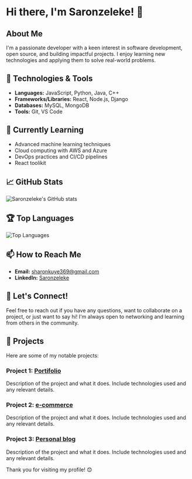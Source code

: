 # Hi there, I'm Saronzeleke! 👋

## About Me
I'm a passionate developer with a keen interest in software development, open source, and building impactful projects. I enjoy learning new technologies and applying them to solve real-world problems.

## 🔧 Technologies & Tools
- **Languages:** JavaScript, Python, Java, C++
- **Frameworks/Libraries:** React, Node.js, Django
- **Databases:** MySQL, MongoDB
- **Tools:** Git, VS Code

## 🌱 Currently Learning
- Advanced machine learning techniques
- Cloud computing with AWS and Azure
- DevOps practices and CI/CD pipelines
- React toolikit

## 📈 GitHub Stats
![Saronzeleke's GitHub stats](https://github-readme-stats.vercel.app/api?username=Saronzeleke&show_icons=true&theme=radical)

## 🏆 Top Languages
![Top Languages](https://github-readme-stats.vercel.app/api/top-langs/?username=Saronzeleke&layout=compact&theme=radical)

## 📫 How to Reach Me
- **Email:** sharonkuye369@gmail.com
- **LinkedIn:** [Saronzeleke](https://www.linkedin.com/in/saronzeleke/)
  

## 💬 Let's Connect!
Feel free to reach out if you have any questions, want to collaborate on a project, or just want to say hi! I'm always open to networking and learning from others in the community.


## 📂 Projects
Here are some of my notable projects:

### Project 1: [Portifolio](https://github.com/Saronzeleke/portifolio )
Description of the project and what it does. Include technologies used and any relevant details.

### Project 2: [e-commerce](https://github.com/Saronzeleke/e-commerce)
Description of the project and what it does. Include technologies used and any relevant details.

### Project 3: [Personal blog](https://github.com/Saronzelekblog/)
Description of the project and what it does. Include technologies used and any relevant details.

Thank you for visiting my profile! 😊
